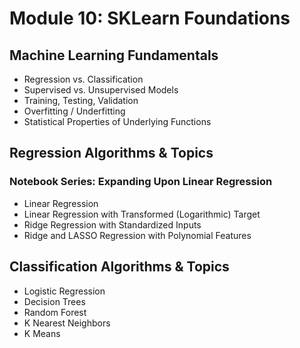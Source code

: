 # Module 10: SKLearn Foundations

## Machine Learning Fundamentals

- Regression vs. Classification
- Supervised vs. Unsupervised Models
- Training, Testing, Validation
- Overfitting / Underfitting
- Statistical Properties of Underlying Functions

## Regression Algorithms & Topics

### Notebook Series: Expanding Upon Linear Regression
- Linear Regression
- Linear Regression with Transformed (Logarithmic) Target
- Ridge Regression with Standardized Inputs
- Ridge and LASSO Regression with Polynomial Features

## Classification Algorithms & Topics

- Logistic Regression
- Decision Trees
- Random Forest
- K Nearest Neighbors
- K Means
